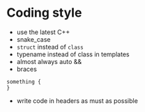 # Coding style

* use the latest C++
* snake_case
* `struct` instead of `class`
* typename instead of class in templates
* almost always auto &&
* braces
```
something {
}
```
* write code in headers as must as possible
